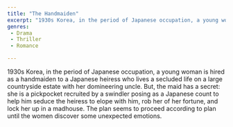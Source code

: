 ```yaml
---
title: "The Handmaiden"
excerpt: "1930s Korea, in the period of Japanese occupation, a young woman is hired as a handmaiden to a Japanese heiress who lives a secluded life on a large cou..."
genres: 
 - Drama
 - Thriller
 - Romance

---
```


1930s Korea, in the period of Japanese occupation, a young woman is hired as a handmaiden to a Japanese heiress who lives a secluded life on a large countryside estate with her domineering uncle. But, the maid has a secret: she is a pickpocket recruited by a swindler posing as a Japanese count to help him seduce the heiress to elope with him, rob her of her fortune, and lock her up in a madhouse. The plan seems to proceed according to plan until the women discover some unexpected emotions.
